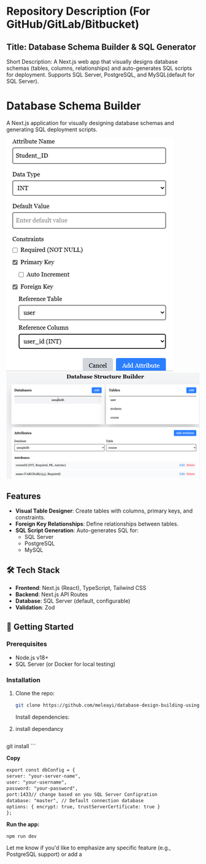 # Repository Description (For GitHub/GitLab/Bitbucket)

## Title: Database Schema Builder & SQL Generator

Short Description:
A Next.js web app that visually designs database schemas (tables, columns, relationships) and auto-generates SQL scripts for deployment. Supports SQL Server, PostgreSQL, and MySQL(default for SQL Server).

# Database Schema Builder

A Next.js application for visually designing database schemas and generating SQL deployment scripts.

![alt text](public/demo1.png)
![alt text](public/demo2.png)

## Features

- **Visual Table Designer**: Create tables with columns, primary keys, and constraints.
- **Foreign Key Relationships**: Define relationships between tables.
- **SQL Script Generation**: Auto-generates SQL for:
  - SQL Server
  - PostgreSQL
  - MySQL

## 🛠️ Tech Stack

- **Frontend**: Next.js (React), TypeScript, Tailwind CSS
- **Backend**: Next.js API Routes
- **Database**: SQL Server (default, configurable)
- **Validation**: Zod

## 🚀 Getting Started

### Prerequisites

- Node.js v18+
- SQL Server (or Docker for local testing)

### Installation

1. Clone the repo:
   ```bash
   git clone https://github.com/meleayi/database-design-building-using-UI.git
     ```
   Install dependencies:
 
2. install dependancy
     ``` 
git install 
      ```

**Copy**

  ```
export const dbConfig = {
server: "your-server-name",
user: "your-username",
password: "your-password",
port:1433// change based on you SQL Server Configration
database: "master", // Default connection database
options: { encrypt: true, trustServerCertificate: true }
};
  ```
**Run the app:**

  ```
npm run dev

  ```

Let me know if you'd like to emphasize any specific feature (e.g., PostgreSQL support) or add a
